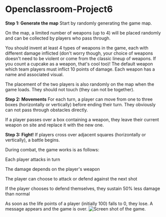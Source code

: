 # Openclassroom-Project6
**Step 1: Generate the map**
Start by randomly generating the game map.

On the map, a limited number of weapons (up to 4) will be placed randomly and can be collected by players who pass through.

You should invent at least 4 types of weapons in the game, each with different damage inflicted (don't worry though, your choice of weapons doesn't need to be violent or come from the classic lineup of weapons. If you count a cupcake as a weapon, that's cool too)! The default weapon which team players must inflict 10 points of damage. Each weapon has a name and associated visual.

The placement of the two players is also randomly on the map when the game loads. They should not touch (they can not be together).

**Step 2: Movements**
For each turn, a player can move from one to three boxes (horizontally or vertically) before ending their turn. They obviously can not pass through obstacles directly.

If a player passes over a box containing a weapon, they leave their current weapon on site and replace it with the new one.

**Step 3: Fight!**
If players cross over adjacent squares (horizontally or vertically), a battle begins.

During combat, the game works is as follows:

Each player attacks in turn

The damage depends on the player's weapon

The player can choose to attack or defend against the next shot

If the player chooses to defend themselves, they sustain 50% less damage than normal

As soon as the life points of a player (initially 100) falls to 0, they lose. A message appears and the game is over.
![](Openclassroom-Project6/blob/master/BoardGameProject8-OC/img/Screen.png "Screen shot of the game.")
